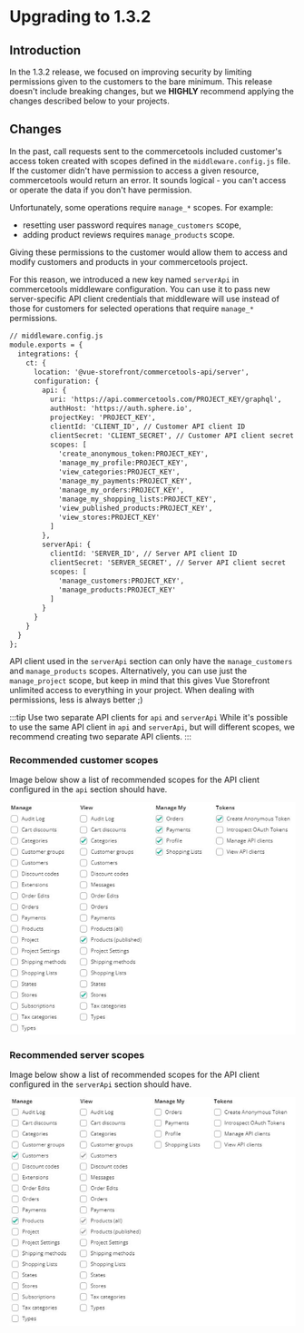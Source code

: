 # Upgrading to 1.3.2

## Introduction

In the 1.3.2 release, we focused on improving security by limiting permissions given to the customers to the bare minimum. This release doesn't include breaking changes, but we **HIGHLY** recommend applying the changes described below to your projects.

## Changes

In the past, call requests sent to the commercetools included customer's access token created with scopes defined in the `middleware.config.js` file. If the customer didn't have permission to access a given resource, commercetools would return an error. It sounds logical - you can't access or operate the data if you don't have permission.

Unfortunately, some operations require `manage_*` scopes. For example:

- resetting user password requires `manage_customers` scope,
- adding product reviews requires `manage_products` scope.

Giving these permissions to the customer would allow them to access and modify customers and products in your commercetools project.

For this reason, we introduced a new key named `serverApi` in commercetools middleware configuration. You can use it to pass new server-specific API client credentials that middleware will use instead of those for customers for selected operations that require `manage_*` permissions.

```javascript{11-22,25-30}
// middleware.config.js
module.exports = {
  integrations: {
    ct: {
      location: '@vue-storefront/commercetools-api/server',
      configuration: {
        api: {
          uri: 'https://api.commercetools.com/PROJECT_KEY/graphql',
          authHost: 'https://auth.sphere.io',
          projectKey: 'PROJECT_KEY',
          clientId: 'CLIENT_ID', // Customer API client ID
          clientSecret: 'CLIENT_SECRET', // Customer API client secret
          scopes: [
            'create_anonymous_token:PROJECT_KEY',
            'manage_my_profile:PROJECT_KEY',
            'view_categories:PROJECT_KEY',
            'manage_my_payments:PROJECT_KEY',
            'manage_my_orders:PROJECT_KEY',
            'manage_my_shopping_lists:PROJECT_KEY',
            'view_published_products:PROJECT_KEY',
            'view_stores:PROJECT_KEY'
          ]
        },
        serverApi: {
          clientId: 'SERVER_ID', // Server API client ID
          clientSecret: 'SERVER_SECRET', // Server API client secret
          scopes: [
            'manage_customers:PROJECT_KEY',
            'manage_products:PROJECT_KEY'
          ]
        }
      }
    }
  }
};
```

API client used in the `serverApi` section can only have the `manage_customers` and `manage_products` scopes.
Alternatively, you can use just the `manage_project` scope, but keep in mind that this gives Vue Storefront unlimited access to everything in your project. When dealing with permissions, less is always better ;)

:::tip Use two separate API clients for `api` and `serverApi`
While it's possible to use the same API client in `api` and `serverApi`, but will different scopes, we recommend creating two separate API clients.
:::

### Recommended customer scopes

Image below show a list of recommended scopes for the API client configured in the `api` section should have.

![Image showing list of recommended scopes for the customers](./customer_scopes.jpg)

### Recommended server scopes

Image below show a list of recommended scopes for the API client configured in the `serverApi` section should have.

![Image showing list of recommended scopes for the server](./server_scopes.jpg)
